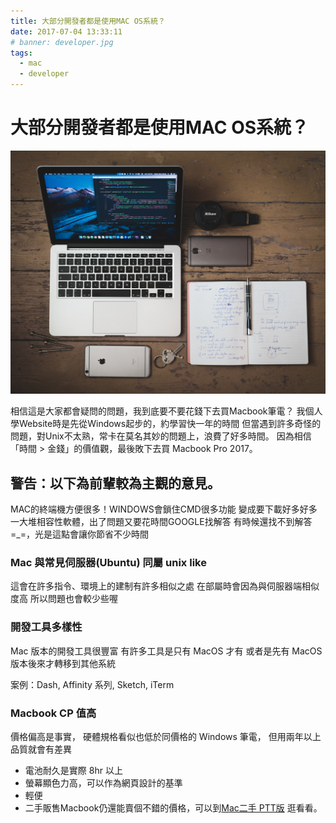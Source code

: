 ```yaml
---
title: 大部分開發者都是使用MAC OS系統？
date: 2017-07-04 13:33:11
# banner: developer.jpg
tags: 
  - mac
  - developer
---
```


# 大部分開發者都是使用MAC OS系統？

![Why Web developer always using Mac OS ?](/images/developer.jpg)

相信這是大家都會疑問的問題，我到底要不要花錢下去買Macbook筆電？
我個人學Website時是先從Windows起步的，約學習快一年的時間
但當遇到許多奇怪的問題，對Unix不太熟，常卡在莫名其妙的問題上，浪費了好多時間。
因為相信「時間 > 金錢」的價值觀，最後敗下去買 Macbook Pro 2017。

## 警告：以下為前輩較為主觀的意見。

MAC的終端機方便很多！WINDOWS會鎖住CMD很多功能
變成要下載好多好多一大堆相容性軟體，出了問題又要花時間GOOGLE找解答
有時候還找不到解答=_=，光是這點會讓你節省不少時間

### Mac 與常見伺服器(Ubuntu) 同屬 unix like
這會在許多指令、環境上的建制有許多相似之處
在部屬時會因為與伺服器端相似度高
所以問題也會較少些喔

### 開發工具多樣性
Mac 版本的開發工具很豐富
有許多工具是只有 MacOS 才有
或者是先有 MacOS 版本後來才轉移到其他系統

案例：Dash, Affinity 系列, Sketch, iTerm

### Macbook CP 值高
價格偏高是事實，
硬體規格看似也低於同價格的 Windows 筆電，
但用兩年以上品質就會有差異

- 電池耐久是實際 8hr 以上
- 螢幕顯色力高，可以作為網頁設計的基準
- 輕便
- 二手販售Macbook仍還能賣個不錯的價格，可以到[Mac二手 PTT版](https://www.ptt.cc/bbs/MacShop/index.html) 逛看看。